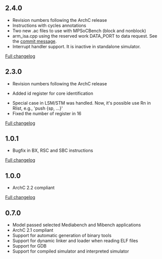 ## 2.4.0

* Revision numbers following the ArchC release
* Instructions with cycles annotations
* Two new .ac files to use with MPSoCBench (block and nonblock)
* arm_isa.cpp using the reserved work DATA_PORT to data request. See the [commit message](https://github.com/ArchC/arm/commit/2eb30a551d11636adaede7db86167b43269d56e8).
* Interrupt handler support. It is inactive in standalone simulator. 

[Full changelog](https://github.com/ArchC/arm/compare/v2.3.0...v2.4.0)

## 2.3.0
* Revision numbers following the ArchC release
+ Added id register for core identification
* Special case in LSM/STM was handled. Now, it's possible use Rn in Rlist, e.g., 'push {sp, ...}'
* Fixed the number of register in 16

[Full changelog](https://github.com/ArchC/arm/compare/v1.0.1...v2.3.0)

## 1.0.1
* Bugfix in BX, RSC and SBC instructions

[Full changelog](https://github.com/ArchC/arm/compare/v1.0.0...v1.0.1)

## 1.0.0
* ArchC 2.2 compliant

[Full changelog](https://github.com/ArchC/arm/compare/v0.7.0...v1.0.0)

## 0.7.0

* Model passed selected Mediabench and Mibench applications
* ArchC 2.1 compliant
* Support for automatic generation of binary tools
* Support for dynamic linker and loader when reading ELF files
* Support for GDB
* Support for compiled simulator and interpreted simulator
